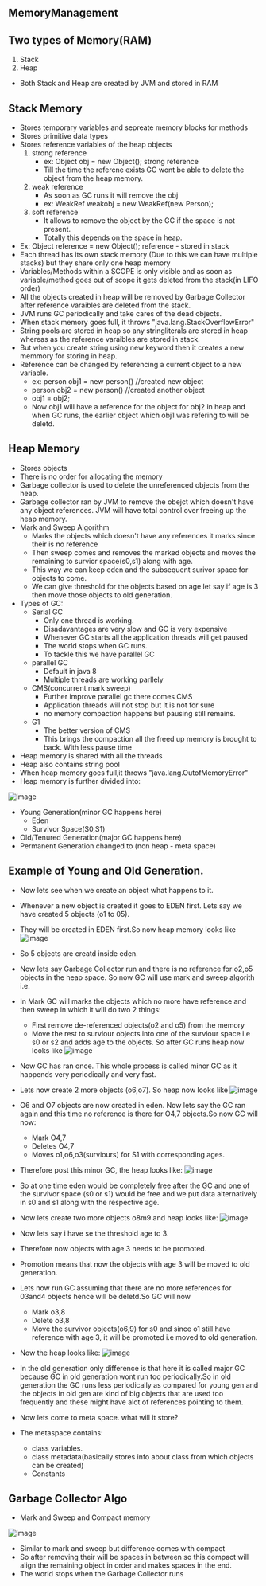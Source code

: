 ## MemoryManagement

## Two types of Memory(RAM)
1. Stack
2. Heap

* Both Stack and Heap are created by JVM and stored in RAM

## Stack Memory
- Stores temporary variables and sepreate memory blocks for methods
- Stores primitive data types
- Stores reference variables of the heap objects
  1. strong reference
     - ex: Object obj = new Object(); strong reference
     - Till the time the refercne exists GC wont be able to delete the object from the heap memory.
  2. weak reference
     - As soon as GC runs it will remove the obj
     - ex: WeakRef<Person> weakobj = new WeakRef<Person>(new Person);
  3. soft reference
     - It allows to remove the object by the GC if the space is not present.
     - Totally this depends on the space in heap.
- Ex: Object reference = new Object(); reference - stored in stack
- Each thread has its own stack memory (Due to this we can have multiple stacks) but they share only one heap memory
- Variables/Methods within a SCOPE is only visible and as soon as variable/method goes out of scope it gets deleted from the stack(in LIFO order)
- All the objects created in heap will be removed by Garbage Collector after reference varaibles are deleted from the stack.
- JVM runs GC periodically and take cares of the dead objects.
- When stack memory goes full, it throws "java.lang.StackOverflowError"
- String pools are stored in heap so any stringliterals are stored in heap whereas as the reference varaibles are stored in stack.
- But when you create string using new keyword then it creates a new memmory for storing in heap.
- Reference can be changed by referencing a current object to a new variable.
  - ex: person obj1 = new person() //created new object
  - person obj2 = new person() //created another object
  - obj1 = obj2;
  - Now obj1 will have a reference for the object for obj2 in heap and when GC runs, the earlier object which obj1 was refering to will be deletd.


## Heap Memory
- Stores objects
- There is no order for allocating the memory
- Garbage collector is used to delete the unreferenced objects from the heap.
- Garbage collector ran by JVM to remove the obejct which doesn't have any object references. JVM will have total control over freeing up the heap memory.
 - Mark and Sweep Algorithm
   - Marks the objects which doesn't have any references it marks since their is no reference
   - Then sweep comes and removes the marked objects and moves the remaining to survior space(s0,s1) along with age.
   - This way we can keep eden and the subsequent surivor space for objects to come.
   - We can give threshold for the objects based on age let say if age is 3 then move those objects to old generation.
 - Types of GC:
   - Serial GC
     - Only one thread is working.
     - Disadavantages are very slow and GC is very expensive
     - Whenever GC starts all the application threads will get paused
     - The world stops when GC runs.
     - To tackle this we have parallel GC
   - parallel GC
     - Default in java 8
     - Multiple threads are working parllely
   - CMS(concurrent mark sweep)
     - Further improve parallel gc there comes CMS
     - Application threads will not stop but it is not for sure
     - no memory compaction happens but pausing still remains.
   - G1
     - The better version of CMS
     - This brings the compaction all the freed up memory is brought to back. With less pause time
- Heap memory is shared with all the threads
- Heap also contains string pool
- When heap memory goes full,it throws "java.lang.OutofMemoryError"
- Heap memory is further divided into:

![image](https://github.com/user-attachments/assets/94d1b0a6-ce5e-4af3-8f3c-5b9edd211774)

  - Young Generation(minor GC happens here)
    - Eden
    - Survivor Space(S0,S1)
  - Old/Tenured Generation(major GC happens here)
  - Permanent Generation changed to (non heap - meta space)

## Example of Young and Old Generation.
- Now lets see when we create an object what happens to it.
- Whenever a new object is created it goes to EDEN first. Lets say we have created 5 objects (o1 to 05).
- They will be created in EDEN first.So now heap memory looks like
![image](https://github.com/user-attachments/assets/31e5f7e1-6949-4881-9ebe-58766efd5c8b)

- So 5 objects are creatd inside eden.
- Now lets say Garbage Collector  run and there is no reference for o2,o5 objects in the heap space. So now GC will use mark and sweep algorith i.e.
- In Mark GC will marks the objects which no more have reference and then sweep in which it will do two 2 things:
  - First remove de-referenced objects(o2 and o5) from the memory
  - Move the rest to surviour objects into one of the surviour space i.e s0 or s2 and adds age to the objects. So after GC runs heap now looks like
![image](https://github.com/user-attachments/assets/68393d49-b2d6-4ca8-9a33-de1fa690c71a)

- Now GC has ran once. This whole process is called minor GC as it happends very periodically and very fast.
- Lets now create 2 more objects (o6,o7). So heap now looks like
![image](https://github.com/user-attachments/assets/16523c3f-fd80-40df-9fc8-b44c424bd31a)

- O6 and O7 objects are now created in eden. Now lets say the GC ran again and this time no reference is there for O4,7 objects.So now GC will now:
  - Mark O4,7
  - Deletes O4,7
  - Moves o1,o6,o3(surviours) for S1 with corresponding ages.
- Therefore post this minor GC, the heap looks like:
![image](https://github.com/user-attachments/assets/b312c847-4f0b-4120-b9b4-eba80a055b40)

- So at one time eden would be completely free after the GC and one of the survivor space (s0 or s1) would be free and we put data alternatively in s0 and s1 along with the respective age.
- Now lets create two more objects o8m9 and heap looks like:
![image](https://github.com/user-attachments/assets/ebe3f655-ee3f-4596-b163-abb8797bc7d4)

- Now lets say i have se the threshold age to 3.
- Therefore now objects with age 3 needs to be promoted.
- Promotion means that now the objects with age 3 will be moved to old generation.
- Lets now run GC assuming that there are no more references for 03and4 objects hence will be deletd.So GC will now
  - Mark o3,8
  - Delete o3,8
  - Move the survivor objects(o6,9) for s0 and since o1 still have reference with age 3, it will be promoted i.e moved to old generation.
- Now the heap looks like:
![image](https://github.com/user-attachments/assets/21680dff-074c-4815-9cdc-22c5c2804306)

- In the old generation only difference is that here it is called major GC because GC in old generation wont run too periodically.So in old generation the GC runs less periodically as compared for young gen and the objects in old gen are kind of big objects that are used too frequently and these might have alot of references pointing to them.

- Now lets come to meta space. what will it store?
- The metaspace contains:
  - class variables.
  - class metadata(basically stores info about class from which objects can be created)
  - Constants

## Garbage Collector Algo
- Mark and Sweep and Compact memory

![image](https://github.com/user-attachments/assets/4454563c-daf4-482d-9437-5cdcef501f0b)

- Similar to mark and sweep but difference comes with compact
- So after removing their will be spaces in between so this compact will align the remaining object in order and makes spaces in the end.
- The world stops when the Garbage Collector runs

